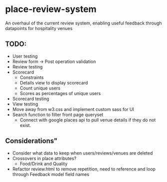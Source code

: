 # place-review-system
An overhaul of the current review system, enabling useful feedback through datapoints for hospitality venues 

## TODO:
- User testing
- Review form
  -> Post operation validation
- Review testing
- Scorecard
  - Constraints
  - Details view to display scorecard
  - Count unique users
  - Scores as percentages of unique users
- Scorecard testing
- View testing
- Move away from w3.css and implement custom sass for UI
- Search function to filter front page queryset
  - Connect with google places api to pull venue details if they do not exist.

## Considerations"
- Consider what data to keep when users/reviews/venues are deleted
- Crossovers in place attributes?
  - Food/Drink and Quality
- Refactor review.html to remove repetition, need to reference and loop through Feedback model field names
